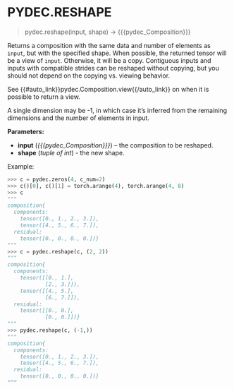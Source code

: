 # PYDEC.RESHAPE
> pydec.reshape(input, shape) →  {{{pydec_Composition}}}

Returns a composition with the same data and number of elements as `input`, but with the specified shape. When possible, the returned tensor will be a view of `input`. Otherwise, it will be a copy. Contiguous inputs and inputs with compatible strides can be reshaped without copying, but you should not depend on the copying vs. viewing behavior.

See {{#auto_link}}pydec.Composition.view{{/auto_link}} on when it is possible to return a view.

A single dimension may be -1, in which case it’s inferred from the remaining dimensions and the number of elements in input.

**Parameters:**

* **input** (*{{{pydec_Composition}}}*) – the composition to be reshaped.
* **shape** (*tuple of int*) - the new shape.

Example:
```python
>>> c = pydec.zeros(4, c_num=2)
>>> c()[0], c()[1] = torch.arange(4), torch.arange(4, 8)
>>> c
"""
composition{
  components:
    tensor([0., 1., 2., 3.]),
    tensor([4., 5., 6., 7.]),
  residual:
    tensor([0., 0., 0., 0.])}
"""
>>> c = pydec.reshape(c, (2, 2))
"""
composition{
  components:
    tensor([[0., 1.],
            [2., 3.]]),
    tensor([[4., 5.],
            [6., 7.]]),
  residual:
    tensor([[0., 0.],
            [0., 0.]])}
"""
>>> pydec.reshape(c, (-1,))
"""
composition{
  components:
    tensor([0., 1., 2., 3.]),
    tensor([4., 5., 6., 7.]),
  residual:
    tensor([0., 0., 0., 0.])}
“”“
```